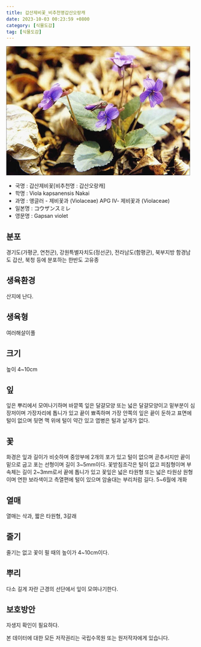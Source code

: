 ```yaml
---
title: 갑산제비꽃_비추천명갑산오랑캐
date: 2023-10-03 00:23:59 +0800
category: [식물도감]
tag: [식물도감]
---
```




![갑산제비꽃[비추천명 : 갑산오랑캐]](/assets/img/fileUpload/plants/basic/Violaceae/Viola/13581/1_th2.JPG)
- 국명 : 갑산제비꽃[비추천명 : 갑산오랑캐]
- 학명 : Viola kapsanensis Nakai
- 과명 : 앵글러 - 제비꽃과 (Violaceae) APG Ⅳ- 제비꽃과 (Violaceae)
- 일본명 : コウザンスミレ
- 영문명 : Gapsan violet


## 분포
경기도(가평군, 연천군), 강원특별자치도(정선군), 전라남도(함평군), 북부지방 함경남도 갑산, 북청 등에 분포하는 한반도 고유종 
## 생육환경
산지에 난다.
## 생육형
여러해살이풀
## 크기
높이 4~10cm
## 잎
잎은 뿌리에서 모여나기하며 바깥쪽 잎은 달걀모양 또는 넓은 달걀모양이고 밑부분이 심장저이며 가장자리에 톱니가 있고 끝이 뾰족하며 가장 안쪽의 잎은 끝이 둔하고 표면에 털이 없으며 뒷면 맥 위에 털이 약간 있고 엽병은 털과 날개가 없다.
## 꽃
화경은 잎과 길이가 비슷하며 중앙부에 2개의 포가 있고 털이 없으며 곧추서지만 끝이 밑으로 굽고 포는 선형이며 길이 3~5mm이다. 꽃받침조각은 털이 없고 피침형이며 부속체는 길이 2~3mm로서 끝에 톱니가 있고 꽃잎은 넓은 타원형 또는 넓은 타원상 원형이며 연한 보라색이고 측열편에 털이 있으며 암술대는 부리처럼 길다. 5~6월에 개화
## 열매
열매는 삭과, 짧은 타원형, 3갈래
## 줄기
줄기는 없고 꽃이 필 때의 높이가 4~10cm이다.
## 뿌리
다소 길게 자란 근경의 선단에서 잎이 모여나기한다.
## 보호방안
자생지 확인이 필요하다.






본 데이터에 대한 모든 저작권리는 국립수목원 또는 원저작자에게 있습니다.
